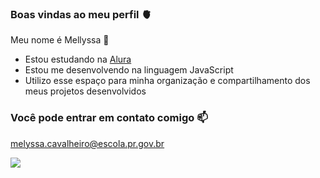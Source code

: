### Boas vindas ao meu perfil 🫀

Meu nome é Mellyssa 🍒

- Estou estudando na [Alura](https://www.alura.com.br)
- Estou me desenvolvendo na linguagem JavaScript
- Utilizo esse espaço para minha organização e compartilhamento dos meus projetos desenvolvidos

### Você pode entrar em contato comigo 📫

melyssa.cavalheiro@escola.pr.gov.br


![](https://media1.tenor.com/m/lRsOnHSfDNUAAAAC/cute-cuteness.gif)
